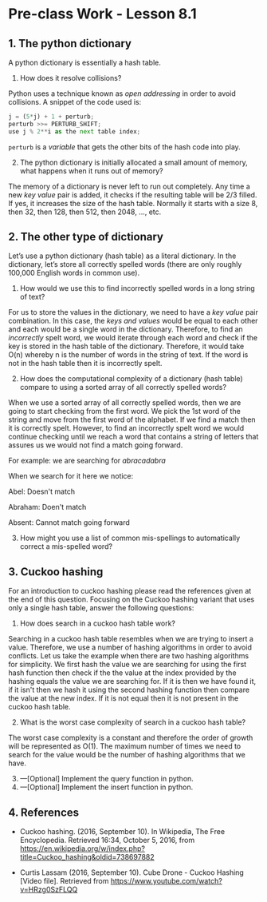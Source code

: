 # Pre-class Work - Lesson 8.1

## 1. The python dictionary

A python dictionary is essentially a hash table.
1. How does it resolve collisions?

Python uses a technique known as _open addressing_ in order to avoid collisions. A snippet of the code used is:
```python
j = (5*j) + 1 + perturb;
perturb >>= PERTURB_SHIFT;
use j % 2**i as the next table index;
```
`perturb` is a _variable_ that gets the other bits of the hash code into play.

2. The python dictionary is initially allocated a small amount of memory, what happens when it runs out of memory?

The memory of a dictionary is never left to run out completely. Any time a new _key value_ pair is added, it checks if the resulting table will be 2/3 filled. If yes, it increases the size of the hash table. Normally it starts with a size 8, then 32, then 128, then 512, then 2048, ..., etc.

## 2. The other type of dictionary

Let’s use a python dictionary (hash table) as a literal dictionary. In the dictionary, let’s store all correctly spelled
words (there are only roughly 100,000 English words in common use).
1. How would we use this to find incorrectly spelled words in a long string of text?

For us to store the values in the dictionary, we need to have a _key value_ pair combination. In this case, the _keys and values_ would be equal to each other and each would be a single word in the dictionary. Therefore, to find an _incorrectly_ spelt word, we would iterate through each word and check if the key is stored in the hash table of the dictionary. Therefore, it would take O(n) whereby n is the number of words in the string of text. If the word is not in the hash table then it is incorrectly spelt. 

2. How does the computational complexity of a dictionary (hash table) compare to using a sorted array of all correctly spelled words?

When we use a sorted array of all correctly spelled words, then we are going to start checking from the first word. We pick the 1st word of the string and move from the first word of the alphabet. If we find a match then it is correctly spelt. However, to find an incorrectly spelt word we would continue checking until we reach a word that contains a string of letters that assures us we would not find a match going forward.

For example: we are searching for _abracadabra_

When we search for it here we notice:

Abel: Doesn't match

Abraham: Doen't match

Absent: Cannot match going forward


3. How might you use a list of common mis-spellings to automatically correct a mis-spelled word?

## 3. Cuckoo hashing

For an introduction to cuckoo hashing please read the references given at the end of this question. Focusing on the
Cuckoo hashing variant that uses only a single hash table, answer the following questions:
1. How does search in a cuckoo hash table work?

Searching in a cuckoo hash table resembles when we are trying to insert a value. Therefore, we use a number of hashing algorithms in order to avoid conflicts. Let us take the example when there are two hashing algorithms for simplicity. We first hash the value we are searching for using the first hash function then check if the the value at the index provided by the hashing equals the value we are searching for. If it is then we have found it, if it isn't then we hash it using the second hashing function then compare the value at the new index. If it is not equal then it is not present in the cuckoo hash table. 

2. What is the worst case complexity of search in a cuckoo hash table?

The worst case complexity is a constant and therefore the order of growth will be represented as O(1). The maximum number of times we need to search for the value would be the number of hashing algorithms that we have. 

3. —[Optional] Implement the query function in python.
4. —[Optional] Implement the insert function in python.

## 4. References

* Cuckoo hashing. (2016, September 10). In Wikipedia, The Free Encyclopedia. Retrieved 16:34, October 5,
2016, from https://en.wikipedia.org/w/index.php?title=Cuckoo_hashing&oldid=738697882

* Curtis Lassam (2016, September 10). Cube Drone - Cuckoo Hashing [Video file]. Retrieved from https://www.youtube.com/watch?v=HRzg0SzFLQQ